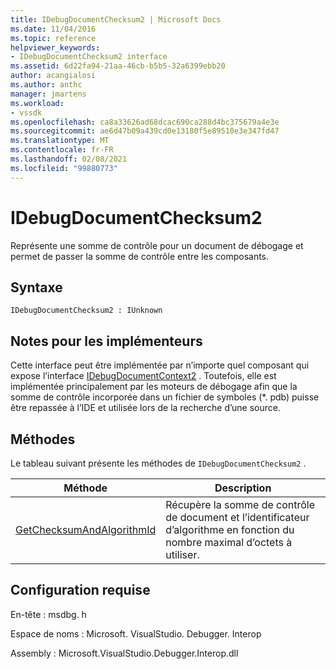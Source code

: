 ```yaml
---
title: IDebugDocumentChecksum2 | Microsoft Docs
ms.date: 11/04/2016
ms.topic: reference
helpviewer_keywords:
- IDebugDocumentChecksum2 interface
ms.assetid: 6d22fa94-21aa-46cb-b5b5-32a6399ebb20
author: acangialosi
ms.author: anthc
manager: jmartens
ms.workload:
- vssdk
ms.openlocfilehash: ca8a33626ad68dcac690ca288d4bc375679a4e3e
ms.sourcegitcommit: ae6d47b09a439cd0e13180f5e89510e3e347fd47
ms.translationtype: MT
ms.contentlocale: fr-FR
ms.lasthandoff: 02/08/2021
ms.locfileid: "99880773"
---
```

# <a name="idebugdocumentchecksum2"></a>IDebugDocumentChecksum2
Représente une somme de contrôle pour un document de débogage et permet de passer la somme de contrôle entre les composants.

## <a name="syntax"></a>Syntaxe

```
IDebugDocumentChecksum2 : IUnknown
```

## <a name="notes-for-implementers"></a>Notes pour les implémenteurs
 Cette interface peut être implémentée par n’importe quel composant qui expose l’interface [IDebugDocumentContext2](../../../extensibility/debugger/reference/idebugdocumentcontext2.md) . Toutefois, elle est implémentée principalement par les moteurs de débogage afin que la somme de contrôle incorporée dans un fichier de symboles (*. pdb) puisse être repassée à l’IDE et utilisée lors de la recherche d’une source.

## <a name="methods"></a>Méthodes
 Le tableau suivant présente les méthodes de `IDebugDocumentChecksum2` .

|Méthode|Description|
|------------|-----------------|
|[GetChecksumAndAlgorithmId](../../../extensibility/debugger/reference/idebugdocumentchecksum2-getchecksumandalgorithmid.md)|Récupère la somme de contrôle de document et l’identificateur d’algorithme en fonction du nombre maximal d’octets à utiliser.|

## <a name="requirements"></a>Configuration requise
 En-tête : msdbg. h

 Espace de noms : Microsoft. VisualStudio. Debugger. Interop

 Assembly : Microsoft.VisualStudio.Debugger.Interop.dll
